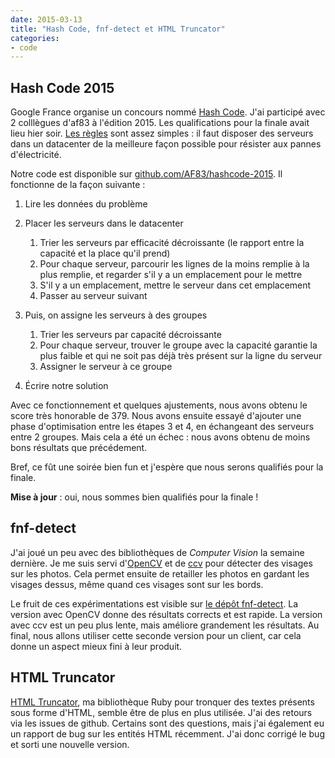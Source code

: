 ```yaml
---
date: 2015-03-13
title: "Hash Code, fnf-detect et HTML Truncator"
categories:
- code
---
```


## Hash Code 2015

Google France organise un concours nommé [Hash
Code](https://sites.google.com/site/hashcode2015/home). J'ai participé avec 2
colllègues d'af83 à l'édition 2015. Les qualifications pour la finale avait
lieu hier soir. [Les
règles](https://docs.google.com/a/google.com/file/d/0B8xe9y1rGAQXRXZjSXl6THBDZXc/view?sle=true)
sont assez simples : il faut disposer des serveurs dans un datacenter de la
meilleure façon possible pour résister aux pannes d'électricité.

Notre code est disponible sur
[github.com/AF83/hashcode-2015](https://github.com/AF83/hashcode-2015). Il
fonctionne de la façon suivante :

1. Lire les données du problème

2. Placer les serveurs dans le datacenter
   1. Trier les serveurs par efficacité décroissante (le rapport entre la
      capacité et la place qu'il prend)
   2. Pour chaque serveur, parcourir les lignes de la moins remplie à la plus
      remplie, et regarder s'il y a un emplacement pour le mettre
   3. S'il y a un emplacement, mettre le serveur dans cet emplacement
   4. Passer au serveur suivant

3. Puis, on assigne les serveurs à des groupes
   1. Trier les serveurs par capacité décroissante
   2. Pour chaque serveur, trouver le groupe avec la capacité garantie la plus
      faible et qui ne soit pas déjà très présent sur la ligne du serveur
   3. Assigner le serveur à ce groupe

4. Écrire notre solution

Avec ce fonctionnement et quelques ajustements, nous avons obtenu le score
très honorable de 379. Nous avons ensuite essayé d'ajouter une phase
d'optimisation entre les étapes 3 et 4, en échangeant des serveurs entre 2
groupes. Mais cela a été un échec : nous avons obtenu de moins bons résultats
que précédement.

Bref, ce fût une soirée bien fun et j'espère que nous serons qualifiés pour la
finale.

**Mise à jour** : oui, nous sommes bien qualifiés pour la finale !


## fnf-detect

J'ai joué un peu avec des bibliothèques de _Computer Vision_ la semaine
dernière. Je me suis servi d'[OpenCV](http://opencv.org/) et de
[ccv](http://libccv.org/) pour détecter des visages sur les photos. Cela
permet ensuite de retailler les photos en gardant les visages dessus, même
quand ces visages sont sur les bords.

Le fruit de ces expérimentations est visible sur [le dépôt
fnf-detect](https://github.com/AF83/fnf-detect). La version avec OpenCV donne
des résultats corrects et est rapide. La version avec ccv est un peu plus
lente, mais améliore grandement les résultats. Au final, nous allons utiliser
cette seconde version pour un client, car cela donne un aspect mieux fini à
leur produit.


## HTML Truncator

[HTML Truncator](https://github.com/nono/HTML-Truncator), ma bibliothèque Ruby
pour tronquer des textes présents sous forme d'HTML, semble être de plus en
plus utilisée. J'ai des retours via les issues de github. Certains sont des
questions, mais j'ai également eu un rapport de bug sur les entités HTML
récemment. J'ai donc corrigé le bug et sorti une nouvelle version.
